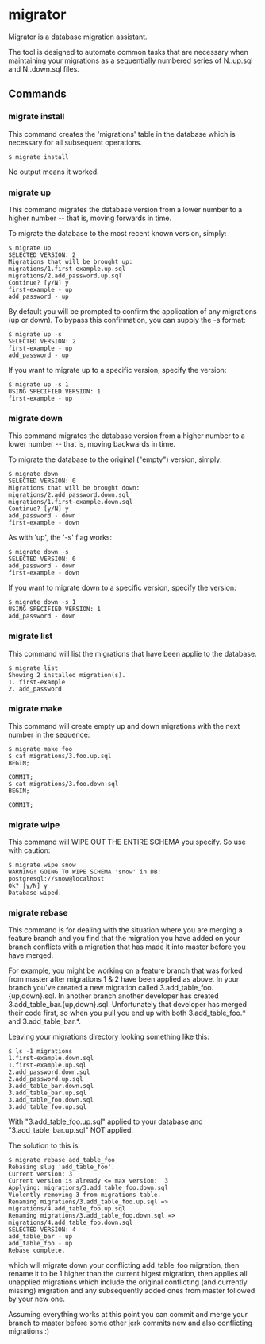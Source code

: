# migrator

Migrator is a database migration assistant.

The tool is designed to automate common tasks that are necessary when
maintaining your migrations as a sequentially numbered series of
N.<description>.up.sql and N.<description>.down.sql files.


## Commands

### migrate install

This command creates the 'migrations' table in the database which is necessary
for all subsequent operations.

    $ migrate install

No output means it worked.

### migrate up

This command migrates the database version from a lower number to a higher
number -- that is, moving forwards in time.

To migrate the database to the most recent known version, simply:

    $ migrate up
    SELECTED VERSION: 2
    Migrations that will be brought up:
    migrations/1.first-example.up.sql
    migrations/2.add_password.up.sql
    Continue? [y/N] y
    first-example - up
    add_password - up

By default you will be prompted to confirm the application of any migrations (up
or down).  To bypass this confirmation, you can supply the -s format:

    $ migrate up -s
    SELECTED VERSION: 2
    first-example - up
    add_password - up

If you want to migrate up to a specific version, specify the version:

    $ migrate up -s 1
    USING SPECIFIED VERSION: 1
    first-example - up

### migrate down

This command migrates the database version from a higher number to a lower
number -- that is, moving backwards in time.

To migrate the database to the original ("empty") version, simply:

    $ migrate down
    SELECTED VERSION: 0
    Migrations that will be brought down:
    migrations/2.add_password.down.sql
    migrations/1.first-example.down.sql
    Continue? [y/N] y
    add_password - down
    first-example - down

As with 'up', the '-s' flag works:

    $ migrate down -s
    SELECTED VERSION: 0
    add_password - down
    first-example - down

If you want to migrate down to a specific version, specify the version:

    $ migrate down -s 1
    USING SPECIFIED VERSION: 1
    add_password - down

### migrate list

This command will list the migrations that have been applie to the database.

    $ migrate list
    Showing 2 installed migration(s).
    1. first-example
    2. add_password

### migrate make

This command will create empty up and down migrations with the next number in the sequence:

    $ migrate make foo
    $ cat migrations/3.foo.up.sql
    BEGIN;

    COMMIT;
    $ cat migrations/3.foo.down.sql
    BEGIN;

    COMMIT;

### migrate wipe

This command will WIPE OUT THE ENTIRE SCHEMA you specify.  So use with caution:

    $ migrate wipe snow
    WARNING! GOING TO WIPE SCHEMA 'snow' in DB: postgresql://snow@localhost
    Ok? [y/N] y
    Database wiped.

### migrate rebase

This command is for dealing with the situation where you are merging a feature
branch and you find that the migration you have added on your branch conflicts
with a migration that has made it into master before you have merged.

For example, you might be working on a feature branch that was forked from
master after migrations 1 & 2 have been applied as above.  In your branch you've
created a new migration called 3.add_table_foo.{up,down}.sql.  In another branch
another developer has created 3.add_table_bar.{up,down}.sql.  Unfortunately
that developer has merged their code first, so when you pull you end up with
both 3.add_table_foo.* and 3.add_table_bar.*.

Leaving your migrations directory looking something like this:

    $ ls -1 migrations
    1.first-example.down.sql
    1.first-example.up.sql
    2.add_password.down.sql
    2.add_password.up.sql
    3.add_table_bar.down.sql
    3.add_table_bar.up.sql
    3.add_table_foo.down.sql
    3.add_table_foo.up.sql

With "3.add_table_foo.up.sql" applied to your database and
"3.add_table_bar.up.sql" NOT applied.

The solution to this is:

    $ migrate rebase add_table_foo
    Rebasing slug 'add_table_foo'.
    Current version: 3
    Current version is already <= max version:  3
    Applying: migrations/3.add_table_foo.down.sql
    Violently removing 3 from migrations table.
    Renaming migrations/3.add_table_foo.up.sql => migrations/4.add_table_foo.up.sql
    Renaming migrations/3.add_table_foo.down.sql => migrations/4.add_table_foo.down.sql
    SELECTED VERSION: 4
    add_table_bar - up
    add_table_foo - up
    Rebase complete.

which will migrate down your conflicting add_table_foo migration, then rename it
to be 1 higher than the current higest migration, then applies all unapplied
migrations which include the original conflicting (and currently missing)
migration and any subsequently added ones from master followed by your new one.

Assuming everything works at this point you can commit and merge your branch to
master before some other jerk commits new and also conflicting migrations :)
